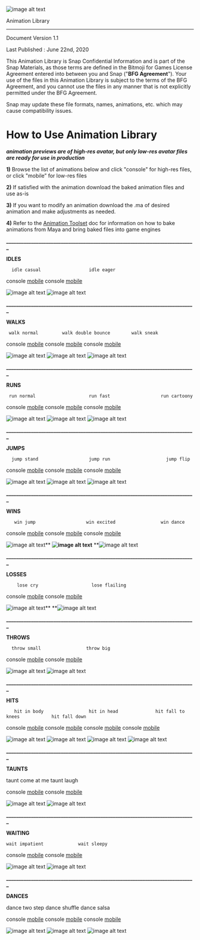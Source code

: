 ![image alt text](image_0.png)

Animation Library

* * *


Document Version 1.1

Last Published : June 22nd, 2020

This Animation Library is Snap Confidential Information and is part of the Snap Materials, as those terms are defined in the Bitmoji for Games License Agreement entered into between you and Snap ("**BFG Agreement**"). Your use of the files in this Animation Library is subject to the terms of the BFG Agreement, and you cannot use the files in any manner that is not explicitly permitted under the BFG Agreement.

Snap may update these file formats, names, animations, etc. which may cause compatibility issues.

 

# How to Use Animation Library

***animation previews are of high-res avatar, but only low-res avatar files are ready for use in production***

**1)**  Browse the list of animations below and click "console" for high-res files, or click "mobile” for low-res files

**2)**  If satisfied with the animation download the baked animation files and use as-is

**3)**  If you want to modify an animation download the .ma of desired animation and make adjustments as needed.

**4)**  Refer to the [Animation Toolset](https://docs.google.com/document/d/1N6QDZ453YlqbkgrpJYVQsuBbUBp0_BrdDHhv7thuSVc/edit?usp=sharing) doc for information on how to bake animations from Maya and bring baked files into game engines

**____________________________________________________________________________**

**IDLES**

      idle casual                  idle eager

 console      [mobile](https://drive.google.com/open?id=1bhEGdINwMsvewFoV-ImlrWFTxrlBTqDT&authuser=dlisbe@snapchat.com&usp=drive_fs)        console      [mobile](https://drive.google.com/open?id=1boNCJPX6Jv0qRkdk6p1olrm8PktbqzH1&authuser=dlisbe@snapchat.com&usp=drive_fs)        

![image alt text](image_1.gif)     ![image alt text](image_2.gif)

**____________________________________________________________________________**

**WALKS**

     walk normal         walk double bounce        walk sneak

 console      [mobile](https://drive.google.com/open?id=1gnGcbkRaD_wF2-KwRzlwJBjbXe-U__HT&authuser=dlisbe@snapchat.com&usp=drive_fs)        console      [mobile](https://drive.google.com/open?id=1fopnVCBmyoEd2CyDMOfWXyhQ6MG9UuHC&authuser=dlisbe@snapchat.com&usp=drive_fs)        console      [mobile](https://drive.google.com/open?id=1goOeZH0JUTMsNbpvYLRcrcPnAT6q5DRw&authuser=dlisbe@snapchat.com&usp=drive_fs)          

![image alt text](image_3.gif)     ![image alt text](image_4.gif)     ![image alt text](image_5.gif)

**____________________________________________________________________________**

**RUNS**

     run normal                    run fast                   run cartoony

 console      [mobile](https://drive.google.com/open?id=1edB2AXbEdvXkf9s_c2GHudj63LTv2bj_&authuser=dlisbe@snapchat.com&usp=drive_fs)        console      [mobile](https://drive.google.com/open?id=1eVqnrMYBPFoAe8mxr9HKQ0DAOmN35deG&authuser=dlisbe@snapchat.com&usp=drive_fs)        console      [mobile ](https://drive.google.com/open?id=1eApDEgsdZ42keU_0d0R_VaYYnHfZqbYB&authuser=dlisbe@snapchat.com&usp=drive_fs)         

![image alt text](image_6.gif)     ![image alt text](image_7.gif)     ![image alt text](image_8.gif)

**____________________________________________________________________________**

**JUMPS**

      jump stand                   jump run                     jump flip

 console      [mobile](https://drive.google.com/open?id=1dOVTzYBgAxWY9xFCUW-QndLsCR15jU68&authuser=dlisbe@snapchat.com&usp=drive_fs)        console      [mobile](https://drive.google.com/open?id=1dLJnn_glFELNQKycK0rEkBvk2Hdg-QAj&authuser=dlisbe@snapchat.com&usp=drive_fs)        console      [mobile](https://drive.google.com/open?id=1d27e87IoGWV8vxLYr8OyUrfNrFdDZhsd&authuser=dlisbe@snapchat.com&usp=drive_fs)         

![image alt text](image_9.gif)     ![image alt text](image_10.gif)     ![image alt text](image_11.gif)

**____________________________________________________________________________**

**WINS**

       win jump                   win excited                 win dance

 console      [mobile](https://drive.google.com/open?id=1jhqQlhauv5tDO70xBVTo0Zu8rYN5MHeI&authuser=dlisbe@snapchat.com&usp=drive_fs)        console      [mobile](https://drive.google.com/open?id=1juBxVwu6Lf7mBrisbOjiUsM_JZWfBWWD&authuser=dlisbe@snapchat.com&usp=drive_fs)        console      [mobile](https://drive.google.com/open?id=1kVMGfP8_XA7YtCgHak2j-3YZLlQKITZh&authuser=dlisbe@snapchat.com&usp=drive_fs)          

![image alt text](image_12.gif)**     **![image alt text](image_13.gif)**     **![image alt text](image_14.gif)

**____________________________________________________________________________**

**LOSSES**

        lose cry                    lose flailing

 console      [mobile](https://drive.google.com/open?id=1dmPIzoXXaYOyHbZH1iwVC0WrFj286l7D&authuser=dlisbe@snapchat.com&usp=drive_fs)        console      [mobile](https://drive.google.com/open?id=1e1BEZjM0pBIzhdxpupvXJ-T0zGx95llB&authuser=dlisbe@snapchat.com&usp=drive_fs)         

![image alt text](image_15.gif)**     **![image alt text](image_16.gif)

**____________________________________________________________________________**

**THROWS**

      throw small                 throw big

 console      [mobile](https://drive.google.com/open?id=1fST6SlWHWijIeWR41huNe4kGMXdtYSrc&authuser=dlisbe@snapchat.com&usp=drive_fs)        console      [mobile](https://drive.google.com/open?id=1f6FR_GA11wvuyb6grVvv_4xdk-jAKiL4&authuser=dlisbe@snapchat.com&usp=drive_fs)            

![image alt text](image_17.gif)     ![image alt text](image_18.gif)

**____________________________________________________________________________**

**HITS**

       hit in body                 hit in head              hit fall to knees            hit fall down

 console      [mobile](https://drive.google.com/open?id=1aRE3oQ2VONOVWFCXr4nwnHVOt3NpTBi3&authuser=dlisbe@snapchat.com&usp=drive_fs)        console      [mobile](https://drive.google.com/open?id=1aeXYx-hqrbtpaIIHZe7TzXqOBkUg3RvZ&authuser=dlisbe@snapchat.com&usp=drive_fs)        console      [mobile](https://drive.google.com/open?id=1a40dgvetXEcTff3HekRxrc5Mju5r0NoN&authuser=dlisbe@snapchat.com&usp=drive_fs)        console      [mobile](https://drive.google.com/open?id=1_oxcULO1Hj9qEJv4qLVfYgWdxCehfO8q&authuser=dlisbe@snapchat.com&usp=drive_fs)      

![image alt text](image_19.gif)     ![image alt text](image_20.gif)     ![image alt text](image_21.gif)     ![image alt text](image_22.gif)

**____________________________________________________________________________**

**TAUNTS**

taunt come at me           taunt laugh

 console      [mobile](https://drive.google.com/open?id=1eih4cUwQxJfabySn_HnP2RZWNQYYC43E&authuser=dlisbe@snapchat.com&usp=drive_fs)        console      [mobile](https://drive.google.com/open?id=1eyAs3T2mZLTcPk0mNRLHwbZItyIpT1bN&authuser=dlisbe@snapchat.com&usp=drive_fs)            

![image alt text](image_23.gif)     ![image alt text](image_24.gif)

**____________________________________________________________________________**

**WAITING**

    wait impatient             wait sleepy

 console      [mobile](https://drive.google.com/open?id=1cbCrOb7d3Otm0Z7HOnZGIOb0hjmOQ8LZ&authuser=dlisbe@snapchat.com&usp=drive_fs)        console      [mobile](https://drive.google.com/open?id=1cjXh95uH773kNVcjZsFoZqMgL04_w5KW&authuser=dlisbe@snapchat.com&usp=drive_fs)                   

![image alt text](image_25.gif)     ![image alt text](image_26.gif)     

**____________________________________________________________________________**

**DANCES**

  dance two step            dance shuffle               dance salsa

 console      [mobile](https://drive.google.com/open?id=10aNrCMZ-jP72rlNzbw94C5yschtuEuHW&authuser=dlisbe%40snapchat.com&usp=drive_fs)        console      [mobile](https://drive.google.com/open?id=116lgjz8drV383c3Ua2rb8hBE0n7y3dZr&authuser=dlisbe%40snapchat.com&usp=drive_fs)         console      [mobile](https://drive.google.com/open?id=10hNAVCYDzOpcf_o6VMTasG121IrMmESw&authuser=dlisbe%40snapchat.com&usp=drive_fs)    

![image alt text](image_27.gif)     ![image alt text](image_28.gif)     ![image alt text](image_29.gif)

